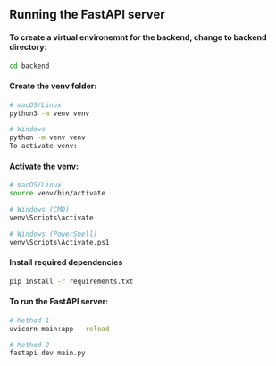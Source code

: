 ## Running the FastAPI server

#### To create a virtual environemnt for the backend, change to backend directory:
```sh 
cd backend
```

#### Create the venv folder:
```sh
# macOS/Linux
python3 -m venv venv  

# Windows
python -m venv venv
To activate venv:
```

#### Activate the venv:
```sh
# macOS/Linux
source venv/bin/activate  

# Windows (CMD)
venv\Scripts\activate  

# Windows (PowerShell)
venv\Scripts\Activate.ps1
```

#### Install required dependencies
```sh
pip install -r requirements.txt
```

#### To run the FastAPI server:

```sh
# Method 1
uvicorn main:app --reload

# Method 2
fastapi dev main.py
```

